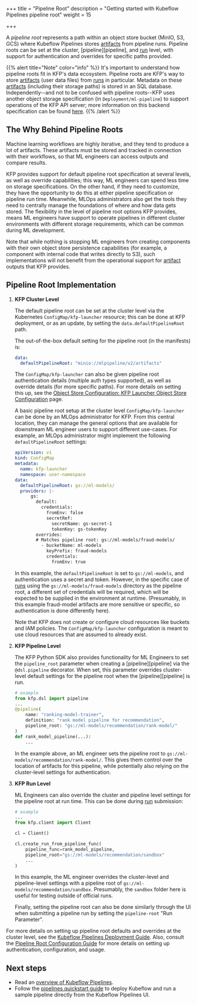 +++
title = "Pipeline Root"
description = "Getting started with Kubeflow Pipelines pipeline root"
weight = 15

+++


A *pipeline root* represents a path within an object store bucket (MinIO, S3, GCS) where Kubeflow Pipelines stores [artifacts][artifact] from pipeline runs. Pipeline roots can be set at the cluster, [pipeline][pipeline], and [run][run] level, with support for authentication and overrides for specific paths provided.

{{% alert title="Note" color="info" %}}
It's important to understand how pipeline roots fit in KFP's data ecosystem. Pipeline roots are KFP's way to store [artifacts][artifact] (user data files) from [runs][run] in particular. Metadata on these [artifacts][artifact] (including their storage paths) is stored in an SQL database. Independently--and not to be confused with pipeline roots--KFP uses another object storage specification (in `Deployment/ml-pipeline`) to support operations of the KFP API server; more information on this backend specification can be found [here][API Server Storage].
{{% /alert %}}

## The Why Behind Pipeline Roots
Machine learning workflows are highly iterative, and they tend to produce a lot of artifacts. These artifacts must be stored and tracked in connection with their workflows, so that ML engineers can access outputs and compare results.

KFP provides support for default pipeline root specification at several levels, as well as override capabilities; this way, ML engineers can spend less time on storage specifications. On the other hand, if they need to customize, they have the opportunity to do this at either pipeline specification or pipeline run time. Meanwhile, MLOps administrators also get the tools they need to  centrally manage the foundations of where and how data gets stored. The flexibility in the level of pipeline root options KFP provides, means ML engineers have support to operate pipelines in different cluster environments with different storage requirements, which can be common during ML development.

Note that while nothing is stopping ML engineers from creating components with their own object store persistence capabilities (for example, a component with internal code that writes directly to S3), such implementations will not benefit from the operational support for [artifact][artifact] outputs that KFP provides.


## Pipeline Root Implementation

1. **KFP Cluster Level**
    
    The default pipeline root can be set at the cluster level via the Kubernetes `ConfigMap/kfp-launcher` resource; this can be done at KFP deployment, or as an update, by setting the `data.defaultPipelineRoot` path.

    The out-of-the-box default setting for the pipeline root (in the manifests) is:
    ```yaml
    data:
      defaultPipelineRoot: "minio://mlpipeline/v2/artifacts"
    ```

    The `ConfigMap/kfp-launcher` can also be given pipeline root authentication details (multiple auth types supported), as well as override details (for more specific paths). For more details on setting this up, see the [Object Store Configuration: KFP Launcher Object Store Configuration][ConfigMap-kfp-launcher-config] page.

    A basic pipeline root setup at the cluster level `ConfigMap/kfp-launcher` can be done by an MLOps administrator for KFP. From this central location, they can manage the general options that are available for downstream ML engineer users to support different use-cases. For example, an MLOps administrator might implement the following `defaultPipelineRoot` settings:
    ```yaml
    apiVersion: v1
    kind: ConfigMap
    metadata:
      name: kfp-launcher
      namespace: user-namespace
    data:
      defaultPipelineRoot: gs://ml-models/
      providers: |-
          gs:
            default:
              credentials:
                fromEnv: false
                secretRef:
                  secretName: gs-secret-1
                  tokenKey: gs-tokenKey
            overrides:
            # Matches pipeline root: gs://ml-models/fraud-models/
              - bucketName: ml-models
                keyPrefix: fraud-models
                credentials:
                  fromEnv: true
    ```
    In this example, the `defaultPipelineRoot` is set to `gs://ml-models`, and authentication uses a secret and token. However, in the specific case of [runs][run] using the `gs://ml-models/fraud-models` directory as the pipeline root, a different set of credentials will be required, which will be expected to be supplied in the environment at runtime. (Presumably, in this example fraud-model artifacts are more sensitive or specific, so authentication is done differently here).

    Note that KFP does not create or configure cloud resources like buckets and IAM policies. The `ConfigMap/kfp-launcher` configuration is meant to use cloud resources that are assumed to already exist.

2. **KFP Pipeline Level**
    
    The KFP Python SDK also provides functionality for ML Engineers to set the `pipeline_root` parameter when creating a [pipeline][pipeline] via the `@dsl.pipeline` decorator. When set, this parameter overrides cluster-level default settings for the pipeline root when the [pipeline][pipeline] is run.
    ```python
    # example
    from kfp.dsl import pipeline
    ...
    @pipeline(
        name: "ranking-model-trainer",
        definition: "rank model pipeline for recommendation",
        pipeline_root: "gs://ml-models/recommendation/rank-model/"
    )
    def rank_model_pipeline(...):
        ...
    ```
    In the example above, an ML engineer sets the pipeline root to `gs://ml-models/recommendation/rank-model/`. This gives them control over the location of artifacts for this pipeline, while potentially also relying on the cluster-level settings for authentication.

3. **KFP Run Level**
    
    ML Engineers can also override the cluster and pipeline level settings for the pipeline root at run time. This can be done during [run][run] submission:
    ```python
    # example
    ...
    from kfp.client import Client

    cl = Client()

    cl.create_run_from_pipeline_func(
        pipeline_func=rank_model_pipeline,
        pipeline_root="gs://ml-models/recommendation/sandbox"
        ...
    )
    ```
    In this example, the ML engineer overrides the cluster-level and pipeline-level settings with a pipeline root of `gs://ml-models/recommendation/sandbox`. Presumably, the `sandbox` folder here is useful for testing outside of official runs. 

    Finally, setting the pipeline root can also be done similarly through the UI when submitting a pipeline run by setting the `pipeline-root` "Run Parameter".

<!-- TODO: there is interest in profile-level settings for pipeline-root, which is not well documented. Update here when this is added
https://github.com/kubeflow/pipelines/issues/8406 -->

For more details on setting up pipeline root defaults and overrides at the cluster level, see the [Kubeflow Pipelines Deployment Guide][Kubeflow Pipelines Deployment
Guide]. Also, consult the [Pipeline Root Configuration Guide][Pipeline Root Guide] for more details on setting up authentication, configuration, and usage.


## Next steps
* Read an [overview of Kubeflow Pipelines][overview of Kubeflow Pipelines].
* Follow the [pipelines quickstart guide][pipelines quickstart guide]
  to deploy Kubeflow and run a sample pipeline directly from the Kubeflow 
  Pipelines UI.


[artifact]: /docs/components/pipelines/concepts/output-artifact
[run]: /docs/components/pipelines/concepts/run
[Pipeline Root Guide]: /docs/components/pipelines/user-guides/pipeline-root 
[Kubeflow Pipelines deployment guide]: /docs/components/pipelines/operator-guides/installation/
[API Server Storage]: /docs/components/pipelines/operator-guides/configure-object-store/#kfp-api-server
[ConfigMap-kfp-launcher-config]: /docs/components/pipelines/operator-guides/configure-object-store/#kfp-launcher-object-store-configuration
[overview of Kubeflow Pipelines]: /docs/components/pipelines/overview/
[pipelines quickstart guide]: /docs/components/pipelines/getting-started/
